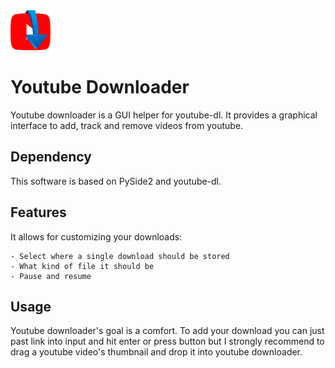 <img src="youtubedownloader/resources/yd.svg" width="64" height="64">

# Youtube Downloader

Youtube downloader is a GUI helper for youtube-dl. It provides a graphical interface to add, track and remove videos from youtube. 

## Dependency

This software is based on PySide2 and youtube-dl.

## Features

It allows for customizing your downloads:

	- Select where a single download should be stored
	- What kind of file it should be
	- Pause and resume 

## Usage

Youtube downloader's goal is a comfort. To add your download you can just past link into input and hit enter or press button but I strongly recommend to drag a youtube video's thumbnail and drop it into youtube downloader.

